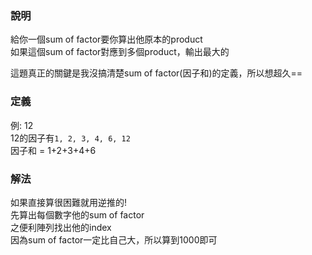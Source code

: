 ### 說明
給你一個sum of factor要你算出他原本的product  
如果這個sum of factor對應到多個product，輸出最大的  

這題真正的關鍵是我沒搞清楚sum of factor(因子和)的定義，所以想超久==  
### 定義
例:
12  
12的因子有`1, 2, 3, 4, 6, 12`    
因子和 = 1+2+3+4+6   

### 解法  
如果直接算很困難就用逆推的!   
先算出每個數字他的sum of factor   
之便利陣列找出他的index   
因為sum of factor一定比自己大，所以算到1000即可  


